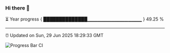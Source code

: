 ### Hi there 👋

⏳ Year progress { ██████████████▁▁▁▁▁▁▁▁▁▁▁▁▁▁▁▁ } 49.25 %

---

⏰ Updated on Sun, 29 Jun 2025 18:29:33 GMT

![Progress Bar CI](https://github.com/liununu/liununu/workflows/Progress%20Bar%20CI/badge.svg)
